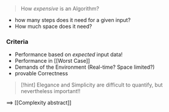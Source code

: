 > How _expensive_ is an Algorithm?

- how many steps does it need for a given input?
- How much space does it need?

### Criteria
- Performance based on _expected_ input data!
- Performance in [[Worst Case]]
- Demands of the Environment (Real-time? Space limited?)
- provable Correctness

> [!hint] Elegance and Simplicity are difficult to quantify, but nevertheless important!!


==> [[Complexity abstract]]
